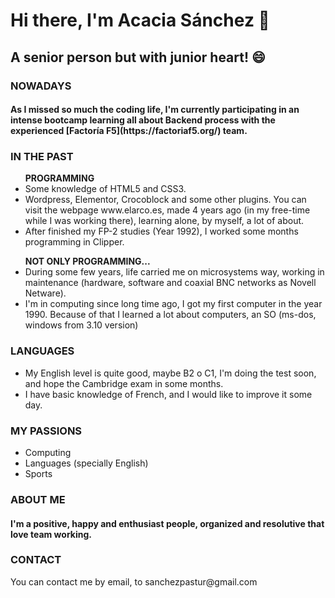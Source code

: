 # Hi there, I'm Acacia Sánchez 👋

## A senior person but with junior heart! 😄

<h3>NOWADAYS</h3>
<h4> As I missed so much the coding life, I'm currently participating in an intense bootcamp learning all about Backend process with the experienced [Factoría F5](https://factoriaf5.org/) team.</h4>

<h3>IN THE PAST</h3>
<ul> <SPAN> <strong> PROGRAMMING </strong> </SPAN>
<li> Some knowledge of HTML5 and CSS3. </li>
<li>Wordpress, Elementor, Crocoblock and some other plugins. You can visit the webpage www.elarco.es, made 4 years ago (in my free-time while I was working there), learning alone, by myself, a lot of about.</li>
<li>After finished my FP-2 studies (Year 1992), I worked some months programming in Clipper.</li>
</ul>

<ul> <SPAN> <strong> NOT ONLY PROGRAMMING...</strong> </SPAN>
<li>During some few years, life carried me on microsystems way, working in maintenance (hardware, software and coaxial BNC networks as Novell Netware).</li>
<li>I'm in computing since long time ago, I got my first computer in the year 1990. Because of that I learned a lot about computers, an SO (ms-dos, windows from 3.10 version) </li>
</ul>

<h3>LANGUAGES</h3>
<ul>
<li>My English level is quite good, maybe B2 o C1, I'm doing the test soon, and hope the Cambridge exam in some months.</li>
<li>I have basic knowledge of French, and I would like to improve it some day. </li>
</ul>

<h3>MY PASSIONS</h3>
<ul>
<li>Computing</li>
<li>Languages (specially English)</li>
<li>Sports</li>
</ul>

<h3>ABOUT ME</h3>
<h4>I'm a positive, happy and enthusiast people, organized and resolutive that love team working.</h4>

<h3>CONTACT</h3>
You can contact me by email, to sanchezpastur@gmail.com
